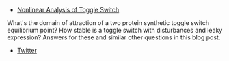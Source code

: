 * [Nonlinear Analysis of Toggle Switch](https://github.com/ayush-pandey/ayush-pandey.github.io/toggle_blog/)

What's the domain of attraction of a two protein synthetic toggle switch equilibrium point? How stable is a toggle switch with disturbances and leaky expression? Answers for these and similar other questions in this blog post. 

* [Twitter](https://twitter.com/Ayush9Pandey)
